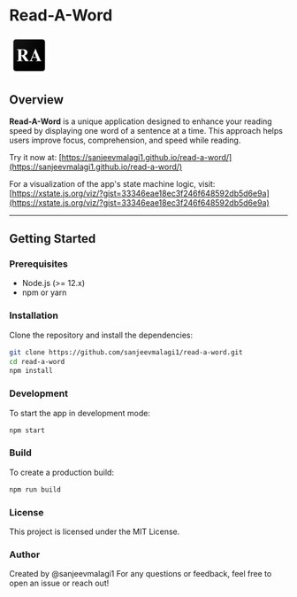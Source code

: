 # Read-A-Word

![Read A Word](src/icon.png)

## Overview
**Read-A-Word** is a unique application designed to enhance your reading speed by displaying one word of a sentence at a time. This approach helps users improve focus, comprehension, and speed while reading.

Try it now at: [https://sanjeevmalagi1.github.io/read-a-word/](https://sanjeevmalagi1.github.io/read-a-word/)

For a visualization of the app's state machine logic, visit: [https://xstate.js.org/viz/?gist=33346eae18ec3f246f648592db5d6e9a](https://xstate.js.org/viz/?gist=33346eae18ec3f246f648592db5d6e9a)

---

## Getting Started

### Prerequisites
- Node.js (>= 12.x)
- npm or yarn

### Installation
Clone the repository and install the dependencies:
```bash
git clone https://github.com/sanjeevmalagi1/read-a-word.git
cd read-a-word
npm install
```

### Development
To start the app in development mode:
```bash
npm start
```

### Build
To create a production build:
```bash
npm run build
```

### License
This project is licensed under the MIT License.

### Author
Created by @sanjeevmalagi1
For any questions or feedback, feel free to open an issue or reach out!
